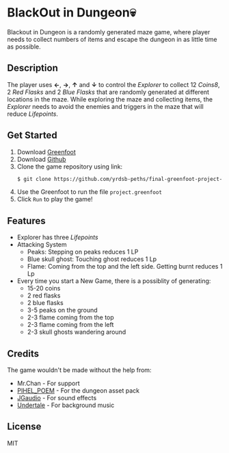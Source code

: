 # BlackOut in Dungeon💀
Blackout in Dungeon is a randomly generated maze game, where player needs to collect numbers of items and escape the dungeon in as little time as possible. 

## Description 
The player uses **&#8592;**, **&#8594;**, **&#8593;** and **&#8595;** to control the *Explorer* to collect 12 *Coins8*, 2 *Red Flasks* and 2 *Blue Flasks* that are randomly generated at different locations in the maze. While exploring the maze and collecting items, the *Explorer* needs to avoid the enemies and triggers in the maze that will reduce *Lifepoints*.

## Get Started 
1. Download [Greenfoot](https://www.greenfoot.org/download)
2. Download [Github](https://desktop.github.com/)
3. Clone the game repository using link: 
    ```sh
    $ git clone https://github.com/yrdsb-peths/final-greenfoot-project-Vanessa-Huo.git
    ```
4. Use the Greenfoot to run the file `project.greenfoot`
5. Click `Run` to play the game!

## Features
- Explorer has three *Lifepoints*
- Attacking System
  - Peaks: Stepping on peaks reduces 1 LP
  - Blue skull ghost: Touching ghost reduces 1 Lp
  - Flame: Coming from the top and the left side. Getting burnt reduces 1 Lp
- Every time you start a New Game, there is a possiblity of generating:
  - 15-20 coins 
  - 2 red flasks
  - 2 blue flasks
  - 3-5 peaks on the ground
  - 2-3 flame coming from the top
  - 2-3 flame coming from the left
  - 2-3 skull ghosts wandering around

## Credits
The game wouldn't be made without the help from: 
- Mr.Chan - For support
- [PIHEL_POEM](https://pixel-poem.itch.io/dungeon-assetpuck) - For the dungeon asset pack
- [JGaudio](https://www.pond5.com/sound-effects/item/37669917-arcade-game-mission-failed-12-quest-game-over-level-down) - For sound effects 
- [Undertale](https://youtu.be/FKdtstAo6iU) - For background music

## License
MIT
